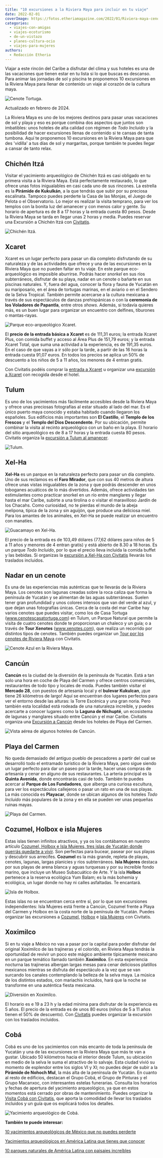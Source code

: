 ```yaml
---
title: "10 excursiones a la Riviera Maya para incluir en tu viaje"
date: 2022-02-01
coverImage: https://fotos.etheriamagazine.com/2022/01/Riviera-maya-cenote-tortuga.jpg
categories: 
  - viajes-con-amigas
  - viajes-ecoturismo
  - de-un-vistazo
  - planes-cultura-ocio
  - viajes-para-mujeres
authors: 
  - Redacción Etheria
---
```


Viajar a este rincón del Caribe a disfrutar del clima y sus hoteles es una de las 
vacaciones que tienen estar en tu lista si lo que buscas es descanso. Para animar las 
jornadas de sol y piscina te proponemos 10 excursiones en la Riviera Maya para llenar de 
contenido un viaje al corazón de la cultura maya. 

![Cenote Tortuga.](https://fotos.etheriamagazine.com/2022/01/Riviera-maya-cenote-tortuga.jpg "Cenote Tortuga. © Fernanda Loayza.")

Actualizado en febrero de 2024. 

La Riviera Maya es uno de los mejores destinos para pasar unas vacaciones de sol y playa 
y eso es porque combina dos aspectos que juntos son imbatibles: unos hoteles de alta 
calidad con régimen de _Todo Incluido_ y la posibilidad de hacer excursiones llenas de 
contenido si te cansas de tanta tumbona. Aquí te proponemos 10 excursiones en la Riviera 
Maya para que des 'vidilla' a tus días de sol y margaritas, porque también te puedes 
llegar a cansar de tanto relax. 

## Chichén Itzá

Visitar el yacimiento arqueológico de Chichén Itzá es casi obligado en tu primera visita 
a la Riviera Maya. Está perfectamente restaurado, lo que ofrece unas fotos inigualables 
en casi cada uno de sus rincones. La estrella es la **Pirámide de Kukulkán**, a la que 
tendrás que subir por su preciosa escalinata. Tampoco puedes perderte la Casa de las 
Monjas, el Juego de Pelota o el Observatorio. Lo mejor es realizar la visita temprano, 
para ver los templos con la bonita luz del amanecer y con menos calor y gente. Su 
horario de apertura es de 8 a 17 horas y la entrada cuesta 80 pesos. Desde la Riviera 
Maya se tarda en llegar unas 2 horas y media. Puedes reservar una Excursión a Chichén 
Itzá con [Civitatis](https://www.civitatis.com/es/playa-del-carmen/excursion-chichen-itza-amanecer/?aid=10211). 

![Chichén Itzá.](https://fotos.etheriamagazine.com/2022/01/Riviera-maya-chichen-itza.jpg "Chichén Itzá. © Marv Watson.")

## Xcaret

Xcaret es un lugar perfecto para pasar un día completo disfrutando de su naturaleza y de 
las actividades que ofrece y una de las excursiones en la Riviera Maya que no pueden 
faltar en tu viaje. En este parque eco-arqueológico es imposible aburrirse. Podrás hacer 
_snorkel_ en sus ríos subterráneos, disfrutar de su playa, nadar en un cenote o bañarte 
en sus piscinas naturales. Y, fuera del agua, conocer la flora y fauna de Yucatán en su 
mariposario, en el área de tortugas marinas, en el aviario o en el Sendero de la Selva 
Tropical. También permite acercarse a la cultura mexicana a través de sus espectáculos 
de danzas prehispánicas o con la **ceremonia de los Voladores de Papantla**, entre otros 
_shows_. Además, si todavía quieres más, es un buen lugar para organizar un encuentro 
con delfines, tiburones o mantas-rayas. 

![Parque eco-arqueológico Xcaret.](https://fotos.etheriamagazine.com/2022/01/Riviera-maya-xcaret.jpg "Parque eco-arqueológico Xcaret.")

El **precio de la entrada básica a Xcaret** es de 111,31 euros; la entrada Xcaret Plus, 
con comida buffet y acceso al Área Plus de 151,79 euros; y la entrada Xcaret Total, que 
suma una actividad a la experiencia, es de 191,35 euros. En el caso de que vayas a ir 
sólo por la tarde, a partir de las 16 horas la entrada cuesta 91,07 euros. En todos los 
precios se aplica un 50% de descuento a los niños de 5 a 11 años, los menores de 4 
entran gratis. 

Con Civitatis podéis comprar la [entrada a 
Xcaret](https://www.civitatis.com/es/playa-del-carmen/entrada-xcaret/?aid=10211) u 
organizar una [excursión a 
Xcaret](https://www.civitatis.com/es/playa-del-carmen/excursion-parque-xcaret/?aid=10211) 
con recogida desde el hotel. 

## Tulum

Es uno de los yacimientos más fácilmente accesibles desde la Riviera Maya y ofrece unas 
preciosas fotografías al estar situado al lado del mar. Es el único puerto maya conocido 
y estaba habitado cuando llegaron los españoles. Sus edificios más importantes son **El 
Castillo**, el **Templo de los Frescos** y el **Templo del Dios Descendente**. Por su 
ubicación, permite combinar la visita al recinto arqueológico con un baño en la playa. 
El horario del sitio arqueológico es de 8 a 17 horas y la entrada cuesta 80 pesos. 
Civitatis organiza la [excursión a Tulum al 
amanecer](https://www.civitatis.com/es/playa-del-carmen/excursion-tulum-amanecer/?aid=10211). 

![Tulum.](https://fotos.etheriamagazine.com/2022/01/Riviera-maya-tulum.jpg "Tulum. © Vince Russell.")

## Xel-Ha

**Xel-Ha** es un parque en la naturaleza perfecto para pasar un día completo. Uno de sus 
reclamos es el **Faro Mirador**, que con sus 40 metros de altura ofrece unas vistas 
inigualables de la zona y que podrás descender en unos toboganes acuáticos de lo más 
divertidos. Además, ofrece actividades tan estimulantes como practicar snorkel en un río 
entre manglares y llegar hasta el mar Caribe, subirte a una tirolina o o visitar el 
maravilloso Jardín de los Chacahs. Como curiosidad, no te pierdas el mundo de la abeja 
melipona, típica de la zona y sin aguijón, que produce una deliciosa miel. Para los 
amantes de los animales, en Xel-Ha se puede realizar un encuentro con manatíes. 

![Guacamayo en Xel-Ha.](https://fotos.etheriamagazine.com/2022/01/riviera-maya-xel-ha.jpg "Guacamayo en Xel-Ha.")

El precio de la entrada es de 103,49 dólares (77,62 dólares para niños de 5 a 11 años y 
menores de 4 entran gratis) y está abierto de 8.30 a 18 horas. Es un parque _Todo 
Incluido_, por lo que el precio lleva incluida la comida buffet y las bebidas. Si 
organizas la [excursión a Xel-Ha con 
Civitatis](https://www.civitatis.com/es/playa-del-carmen/excursion-xel-ha/?aid=10211) 
llevarás los traslados incluidos. 

## Nadar en un cenote

Es una de las experiencias más auténticas que te llevarás de la Riviera Maya. Los 
cenotes son lagunas creadas sobre la roca caliza que forma la península de Yucatán y se 
alimentan de las aguas subterráneas. Suelen tener gran profundidad y unos colores 
intensos que van del verde al azul, y que dejan unas fotografías únicas. Cerca de la 
costa del mar Caribe hay varios cenotes que puedes visitar, como los de Casa Tortuga 
(www.cenotescasatortuga.com) en Tulum, un Parque Natural que permite la visita de cuatro 
cenotes donde te proporcionan un chaleco y un guía; o a través de **Tour Xenotes** 
(www.xenotes.com), que realiza un recorrido por distintos tipos de cenotes. También 
puedes organizar un [Tour por los cenotes de Riviera 
Maya](https://www.civitatis.com/es/playa-del-carmen/tour-cenotes-riviera-maya/?aid=10211) 
con Civitatis. 

![Cenote Azul en la Riviera Maya.](https://fotos.etheriamagazine.com/2022/01/riviera-maya-cenote-azul.jpg "Cenote Azul en la Riviera Maya.")

## Cancún

**Cancún** es la ciudad de la diversión de la península de Yucatán. Está a tan solo una 
hora en coche de Playa del Carmen y ofrece centros comerciales, restaurantes de todo 
tipo y locales de moda. Puedes también visitar el **Mercado 28**, con puestos de 
artesanía local y el **bulevar Kukulcan**, ¡que tiene 26 kilómetros de largo! Aquí se 
encuentran dos lugares perfectos para ver el entorno desde las alturas: la Torre 
Escénica y una gran noria. Pero también esta localidad está rodeada de una naturaleza 
increíble, y puedes acercarte a conocer lugares como la **Laguna de Nichupté**, un 
ecosistema de lagunas y manglares situado entre Cancún y el mar Caribe. Civitatis 
organiza una [Excursión a 
Cancún](https://www.civitatis.com/es/playa-del-carmen/excursion-cancun/?aid=10211) desde 
los hoteles de Playa del Carmen. 

![Vista aérea de algunos hoteles de Cancún.](https://fotos.etheriamagazine.com/2022/01/Riviera-maya-cancun.jpg "Vista aérea de algunos hoteles de Cancún.")

## Playa del Carmen

No queda demasiado del antiguo pueblo de pescadores a partir del cual se desarrolló todo 
el entramado turístico de la Riviera Maya, pero sigue siendo un lugar perfecto para dar 
un paseo por la tarde, hacer unas compras de artesanía y cenar en alguno de sus 
restaurantes. La arteria principal es la **Quinta Avenida**, donde encontrarás casi de 
todo. También te puedes acercar al **Parque de Los Fundadores**, que alberga una curiosa 
escultura, para ver los espectáculos callejeros o pasar un rato en una de sus playas. La 
más conocida es **Playacar**, donde se ubican algunos de los hoteles _Todo Incluido_ más 
populares de la zona y en ella se pueden ver unas pequeñas ruinas mayas. 

![Playa del Carmen.](https://fotos.etheriamagazine.com/2022/01/riviera-maya-playa-del-carmen.jpg "Playa del Carmen.")

## Cozumel, Holbox e isla Mujeres

Estas islas tienen infinitos atractivos, y ya os los contábamos en nuestro artículo [Cozumel, 
Holbox e Isla Mujeres, tres islas de Yucatán donde querrás quedarte a 
vivir](https://etheriamagazine.com/2021/08/01/que-ver-en-las-islas-de-yucatan-mexico/). 
Son perfectas para bucear, pasear por sus playas y descubrir sus arrecifes. **Cozumel** 
es la más grande, repleta de playas, cenotes, lagunas, largas planicies y ríos 
subterráneos. **Isla Mujeres** destaca por sus playas de arena blanca y aguas turquesas 
y por su increíble fondo marino, que incluye un Museo Subacuático de Arte. Y la isla 
**Holbox** pertenece a la reserva ecológica Yum Balam; es la más bohemia y ecológica, un 
lugar donde no hay ni calles asfaltadas. Te encantará. 

![Isla de Holbox.](https://fotos.etheriamagazine.com/2022/01/Riviera-Maya-Holbox-900x600.jpg "Isla de Holbox. © David Santiago.")

Estas islas no se encuentran cerca entre sí, por lo que son excursiones independientes: 
Isla Mujeres está frente a Cancún, Cozumel frente a Playa del Carmen y Holbox en la 
costa norte de la península de Yucatán. Puedes organizar las excursiones a [Cozumel](https://www.civitatis.com/es/playa-del-carmen/excursion-cozumel/?aid=10211), 
[Holbox](https://www.civitatis.com/es/playa-del-carmen/excursion-isla-holbox/?aid=10211) 
e [Isla 
Mujeres](https://www.civitatis.com/es/playa-del-carmen/excursion-privada-isla-mujeres-barco/?aid=10211) 
con Civitatis. 

## Xoximilco

Si en tu viaje a México no vas a pasar por la capital para poder disfrutar del original 
Xoximilco de las trajineras y el colorido, en Riviera Maya tendrás la oportunidad de 
revivir un poco este mágico ambiente típicamente mexicano en un parque temático llamado 
también **Xoximilco**. En esta experiencia nocturna las trajineras albergan largas mesas 
para cenar deliciosos platillos mexicanos mientras se disfruta del espectáculo a la vez 
que se van surcando los canales contemplando la belleza de la selva maya. La música de 
los distintos estados, con mariachis incluidos, hará que la noche se transforme en una 
auténtica fiesta mexicana. 

![Diversión en Xoximilco.](https://fotos.etheriamagazine.com/2022/01/riviera-maya-xoximilco.jpg "Diversión en Xoximilco. © Grupo Xcaret.")

El horario es e 19 a 23 h y la edad mínima para disfrutar de la experiencia es 5 años. 
El precio de la entrada es de unos 80 euros (niños de 5 a 11 años tienen el 50% de 
descuento). Con [Civitatis](https://www.civitatis.com/es/playa-del-carmen/tour-nocturno-xoximilco/?aid=10211) 
puedes organizar la excursión con los traslados incluidos. 

## Cobá

Cobá es uno de los yacimientos con más encanto de toda la península de Yucatán y una de 
las excursiones en la Riviera Maya que más te van a gustar. Ubicado 50 kilómetros hacia 
el interior desde Tulum, su ubicación en medio de la selva le suma el atractivo de lo 
salvaje. Esta ciudad vivió su momento de esplendor entre los siglos VI y XI; no puedes 
dejar de subir a la **Pirámide de Nohoch Mul**, la más alta de la península de Yucatán. 
En cuanto al resto de edificios, destacan el Grupo Cobá, el Grupo de Pinturas y el Grupo 
Macanxoc, con interesantes estelas funerarias. Consulta los horarios y fechas de 
apertura del yacimiento arqueológico, ya que en estos momentos está cerrado por obras de 
mantenimiento. Puedes organizar la [Visita Cobá con 
Civitatis](https://www.civitatis.com/es/playa-del-carmen/excursion-coba-amanecer/?aid=10211), 
que aporta la comodidad de llevar los traslados incluidos y un guía que os explicará 
todos los detalles. 

![Yacimiento arqueológico de Cobá.](https://fotos.etheriamagazine.com/2022/01/Riviera-maya-coba.jpg "Yacimiento arqueológico de Cobá. © Robin Canfield.")

**También te puede interesar:** 

[10 yacimientos arqueológicos de México que no puedes 
perderte](https://etheriamagazine.com/2021/03/30/mejores-yacimientos-arqueologicos-mexico/) 

[Yacimientos arqueológicos en América Latina que tienes que 
conocer](https://etheriamagazine.com/2019/05/29/10-yacimientos-arqueologicos-america-latina/) 

[10 parques naturales de América Latina con paisajes 
increíbles](https://etheriamagazine.com/2021/10/21/parques-naturales-de-america-latina/)
